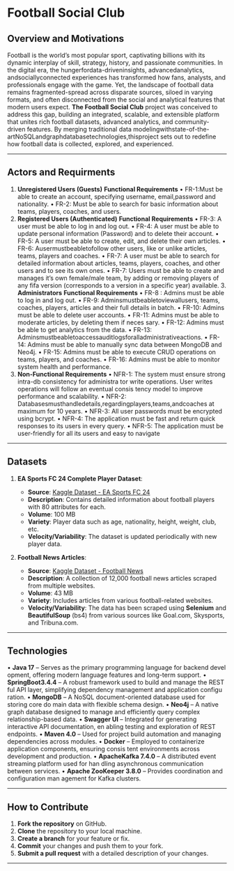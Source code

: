 # Football Social Club

## Overview and Motivations

 Football is the world’s most popular sport, captivating billions with its dynamic
 interplay of skill, strategy, history, and passionate communities. In the digital
 era, the hungerfordata-driveninsights, advancedanalytics, andsociallyconnected
 experiences has transformed how fans, analysts, and professionals engage with
 the game. Yet, the landscape of football data remains fragmented-spread across
 disparate sources, siloed in varying formats, and often disconnected from the social
 and analytical features that modern users expect.
 **The Football Social Club** project was conceived to address this gap, building
 an integrated, scalable, and extensible platform that unites rich football datasets,
 advanced analytics, and community-driven features. By merging traditional data
 modelingwithstate-of-the-artNoSQLandgraphdatabasetechnologies,thisproject
 sets out to redefine how football data is collected, explored, and experienced.

---

## Actors and Requirments

1. **Unregistered Users (Guests)**
   **Functional Requirements**
 • FR-1:Must be able to create an account, specifying username, email,password
 and nationality.
 • FR-2: Must be able to search for basic information about teams, players,
 coaches, and users.
2. **Registered Users (Authenticated)**
 **Functional Requirements**
 • FR-3: A user must be able to log in and log out.
• FR-4: A user must be able to update personal information (Password) and to
 delete their account.
 • FR-5: A user must be able to create, edit, and delete their own articles.
 • FR-6: Ausermustbeabletofollow other users, like or unlike articles, teams,
 players and coaches.
 • FR-7: A user must be able to search for detailed information about articles,
 teams, players, coaches, and other users and to see its own ones.
 • FR-7: Users must be able to create and manages it’s own female/male team,
 by adding or removing players of any fifa version (corresponds to a version in
 a specific year) available.
   3.  **Administrators**
 **Functional Requirements**
 • FR-8 : Admins must be able to log in and log out.
 • FR-9: Adminsmustbeabletoviewallusers, teams, coaches, players, articles
 and their full details in batch.
 • FR-10: Admins must be able to delete user accounts.
 • FR-11: Admins must be able to moderate articles, by deleting them if neces
sary.
 • FR-12: Admins must be able to get analytics from the data.
 • FR-13: Adminsmustbeabletoaccessauditlogsforalladministrativeactions.
 • FR-14: Admins must be able to manually sync data between MongoDB and
 Neo4j.
 • FR-15: Admins must be able to execute CRUD operations on teams, players,
 and coaches.
 • FR-16: Admins must be able to monitor system health and performance.
 4. **Non-Functional Requirements**
 • NFR-1: The system must ensure strong intra-db consistency for administra
tor write operations. User writes operations will follow an eventual consis
tency model to improve performance and scalability.
 • NFR-2: Databasesmusthandledetails,regardingplayers,teams,andcoaches
 at maximum for 10 years.
 • NFR-3: All user passwords must be encrypted using bcrypt.
 • NFR-4: The application must be fast and return quick responses to its users
 in every query.
• NFR-5: The application must be user-friendly for all its users and easy to
 navigate

---

## Datasets

1. **EA Sports FC 24 Complete Player Dataset**:
   - **Source**: [Kaggle Dataset - EA Sports FC 24](https://www.kaggle.com/datasets/stefanoleone992/ea-sports-fc-24-complete-player-dataset?select=male_teams.csv)
   - **Description**: Contains detailed information about football players with 80 attributes for each.
   - **Volume**: 100 MB
   - **Variety**: Player data such as age, nationality, height, weight, club, etc.
   - **Velocity/Variability**: The dataset is updated periodically with new player data.

2. **Football News Articles**:
   - **Source**: [Kaggle Dataset - Football News](https://www.kaggle.com/datasets/hammadjavaid/football-news-articles?select=final-articles.csv)
   - **Description**: A collection of 12,000 football news articles scraped from multiple websites.
   - **Volume**: 43 MB
   - **Variety**: Includes articles from various football-related websites.
   - **Velocity/Variability**: The data has been scraped using **Selenium** and **BeautifulSoup** (bs4) from various sources like Goal.com, Skysports, and Tribuna.com.

---

## Technologies

 • **Java 17** – Serves as the primary programming language for backend devel
opment, offering modern language features and long-term support.
 • **SpringBoot3.4.4**  – A robust framework used to build and manage the REST
ful API layer, simplifying dependency management and application configu
ration.
 • **MongoDB** – A NoSQL document-oriented database used for storing core do
main data with flexible schema design.
 • **Neo4j** – A native graph database designed to manage and efficiently query
 complex relationship-based data.
 • **Swagger UI** – Integrated for generating interactive API documentation, en
abling testing and exploration of REST endpoints.
 • **Maven 4.0** – Used for project build automation and managing dependencies
 across modules.
 • **Docker** – Employed to containerize application components, ensuring consis
tent environments across development and production.
 • **ApacheKafka 7.4.0** – A distributed event streaming platform used for han
dling asynchronous communication between services.
 • **Apache ZooKeeper 3.8.0** – Provides coordination and configuration man
agement for Kafka clusters.

---



## How to Contribute

1. **Fork the repository** on GitHub.
2. **Clone** the repository to your local machine.
3. **Create a branch** for your feature or fix.
4. **Commit** your changes and push them to your fork.
5. **Submit a pull request** with a detailed description of your changes.

---
